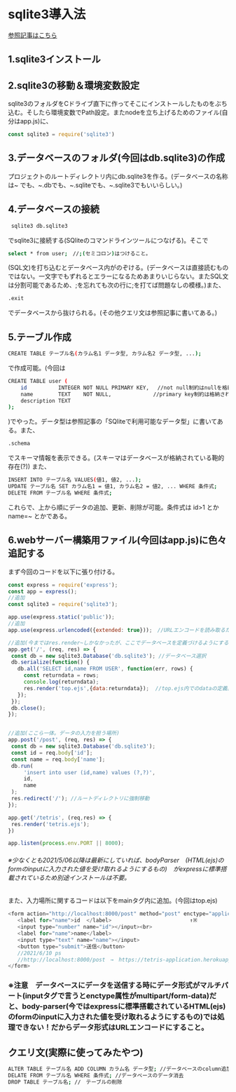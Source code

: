 # sqlite3導入法
[参照記事はこちら](https://www.dbonline.jp/sqlite/)

## 1.sqlite3インストール
## 2.sqlite3の移動＆環境変数設定
sqlite3のフォルダをCドライブ直下に作ってそこにインストールしたものをぶち込む。そしたら環境変数でPath設定。またnodeを立ち上げるためのファイル(自分はapp.js)に、
```js
const sqlite3 = require('sqlite3')
```
## 3.データベースのフォルダ(今回はdb.sqlite3)の作成
プロジェクトのルートディレクトリ内にdb.sqlite3を作る。(データベースの名称は~
でも、~.dbでも、~.sqliteでも、~.sqlite3でもいいらしい。)
## 4.データベースの接続
```bash
 sqlite3 db.sqlite3
 ```
 でsqlite3に接続する(SQliteのコマンドラインツールにつなげる)。そこで
 ```bash
 select * from user;　//;(セミコロン)はつけること。
 ```
 (SQL文)を打ち込むとデータベース内がのぞける。(データベースは直接読むものではない。一文字でもずれるとエラーになるためあまりいじらない。またSQL文は分割可能であるため、;を忘れても次の行に;を打てば問題なしの模様。)また、
 ```bash
 .exit
 ```
 でデータベースから抜けられる。(その他クエリ文は参照記事に書いてある。)
 ## 5.テーブル作成
 ```bash
 CREATE TABLE テーブル名(カラム名1 データ型, カラム名2 データ型, ...);
 ```
 で作成可能。(今回は
```bash
CREATE TABLE user (
    id          INTEGER NOT NULL PRIMARY KEY, 　//not null制約はnullを格納できないようにしてる。
    name        TEXT    NOT NULL,　　　　　　　　//primary key制約は格納されたデータの重複を防いでいる。
    description TEXT
);
```
 )でやった。データ型は参照記事の「SQliteで利用可能なデータ型」に書いてある。また、
 ```bash
 .schema
 ```
 でスキーマ情報を表示できる。(スキーマはデータベースが格納されている鞄的存在(?)) また、
 ```bash
 INSERT INTO テーブル名 VALUES(値1, 値2, ...);
 UPDATE テーブル名 SET カラム名1 = 値1, カラム名2 = 値2, ... WHERE 条件式;
 DELETE FROM テーブル名 WHERE 条件式;
 ```
 これらで、上から順にデータの追加、更新、削除が可能。条件式は id>1 とか   name=~ とかである。
 ## 6.webサーバー構築用ファイル(今回はapp.js)に色々追記する
 まず今回のコードを以下に張り付ける。
 ```js
 const express = require('express');
const app = express();
//追加
const sqlite3 = require('sqlite3');

app.use(express.static('public'));
//追加
app.use(express.urlencoded({extended: true}));　//URLエンコードを読み取るための何か。

//追加(今まではres.render~しかなかったが、ここでデータベースを定義づけるようにする)
app.get('/', (req, res) => {
  const db = new sqlite3.Database('db.sqlite3'); //データベース選択
  db.serialize(function() {
    db.all('SELECT id,name FROM USER', function(err, rows) {
      const returndata = rows;
      console.log(returndata);
      res.render('top.ejs',{data:returndata});  //top.ejs内でのdataの定義。プロジェクトのルートディレクトリに関するビュー、テンプレートをレンダリングしている。
    });
  });
  db.close();
});


//追加(ここら一体。データの入力を担う場所)
app.post('/post', (req, res) => {
  const db = new sqlite3.Database('db.sqlite3');  
  const id = req.body['id'];
  const name = req.body['name'];
  db.run(
      'insert into user (id,name) values (?,?)',
      id,
      name
  );
  res.redirect('/'); //ルートディレクトリに強制移動
});

app.get('/tetris', (req,res) => {
  res.render('tetris.ejs');
})

app.listen(process.env.PORT || 8000);
 ```
 ###### ※少なくとも2021/5/06以降は最新にしていれば、bodyParser　(HTML(ejs)のformのinputに入力された値を受け取れるようにするもの)　がexpressに標準搭載されているため別途インストールは不要。
 また、入力場所に関するコードは以下をmainタグ内に追加。(今回はtop.ejs)
 ```js
<form action="http://localhost:8000/post" method="post" enctype="application/x-www-form-urlencoded">
    <label for="name">id  </label>                         ↑※
    <input type="number" name="id"></input><br>
    <label for="name">name</label>
    <input type="text" name="name"></input>
    <button type="submit">送信</button>
    //2021/6/10 ps 
    //http://localhost:8000/post　→　https://tetris-application.herokuapp.com/post
</form>
 ```
 
 ### ※注意　データベースにデータを送信する時にデータ形式がマルチパート(inputタグで言うとenctype属性がmultipart/form-data)だと、body-parser(今ではexpressに標準搭載されているHTML(ejs)のformのinputに入力された値を受け取れるようにするもの)では処理できない！だからデータ形式はURLエンコードにすること。

 ## クエリ文(実際に使ってみたやつ)
 ```bash
 ALTER TABLE テーブル名 ADD COLUMN カラム名 データ型; //データベースのcolumn追加 (ちなみにcolumnの削除は対応していないため、削除したい場合はテーブルを作り直す必要がある。)
 DELATE FROM テーブル名 WHERE 条件式; //データベースのデータ消去
 DROP TABLE テーブル名; //　テーブルの削除
 ```
 